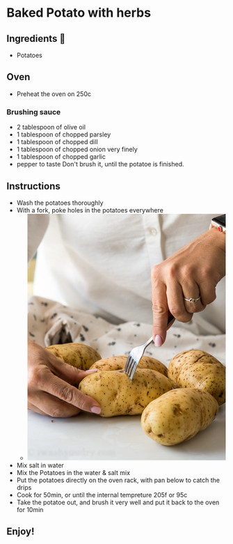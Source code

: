 # Baked Potato with herbs

## Ingredients 📝
- Potatoes 

## Oven 
- Preheat the oven on 250c

### Brushing sauce
- 2 tablespoon of olive oil
- 1 tablespoon of chopped parsley
- 1 tablespoon of chopped dill
- 1 tablespoon of chopped onion very finely
- 1 tablespoon of chopped garlic
- pepper to taste
Don't brush it, until the potatoe is finished.


## Instructions
- Wash the potatoes thoroughly
- With a fork, poke holes in the potatoes everywhere
  - ![img_33.png](img_33.png ':size=200')
- Mix salt in water
- Mix the Potatoes in the water & salt mix
- Put the potatoes directly on the oven rack, with pan below to catch the drips
- Cook for 50min, or until the internal tempreture 205f or 95c
- Take the potatoe out, and brush it very well and put it back to the oven for 10min

## Enjoy!



